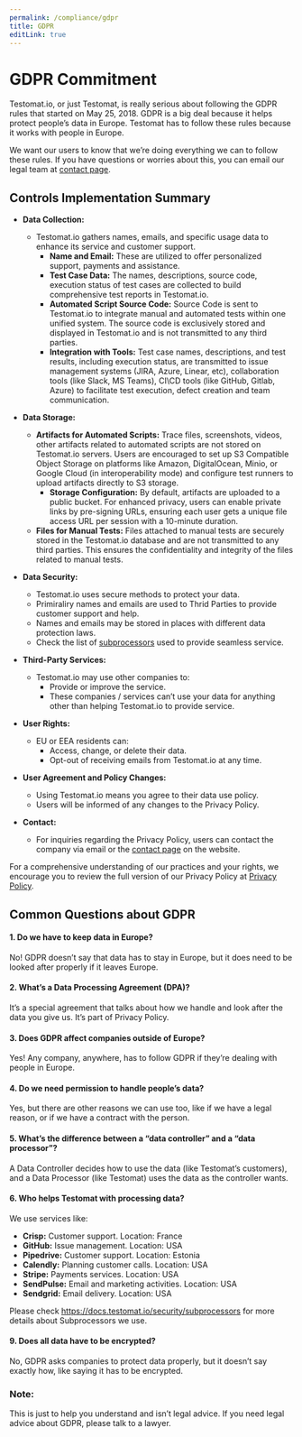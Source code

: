 ```yaml
---
permalink: /compliance/gdpr
title: GDPR
editLink: true
---
```


# GDPR Commitment

Testomat.io, or just Testomat, is really serious about following the GDPR rules that started on May 25, 2018. GDPR is a big deal because it helps protect people’s data in Europe. Testomat has to follow these rules because it works with people in Europe.

We want our users to know that we’re doing everything we can to follow these rules. If you have questions or worries about this, you can email our legal team at [contact page](/contact-us/contact-us).

## Controls Implementation Summary

- **Data Collection:**
  - Testomat.io gathers names, emails, and specific usage data to enhance its service and customer support.
    - **Name and Email:** These are utilized to offer personalized support, payments and assistance.
    - **Test Case Data:** The names, descriptions, source code, execution status of test cases are collected to build comprehensive test reports in Testomat.io.
    - **Automated Script Source Code:** Source Code is sent to Testomat.io to integrate manual and automated tests within one unified system. The source code is exclusively stored and displayed in Testomat.io and is not transmitted to any third parties.
    - **Integration with Tools:** Test case names, descriptions, and test results, including execution status, are transmitted to issue management systems (JIRA, Azure, Linear, etc), collaboration tools (like Slack, MS Teams), CI\CD tools (like GitHub, Gitlab, Azure) to facilitate test execution, defect creation and team communication.

- **Data Storage:**
  - **Artifacts for Automated Scripts:** Trace files, screenshots, videos, other artifacts related to automated scripts are not stored on Testomat.io servers. Users are encouraged to set up S3 Compatible Object Storage on platforms like Amazon, DigitalOcean, Minio, or Google Cloud (in interoperability mode) and configure test runners to upload artifacts directly to S3 storage.
    - **Storage Configuration:** By default, artifacts are uploaded to a public bucket. For enhanced privacy, users can enable private links by pre-signing URLs, ensuring each user gets a unique file access URL per session with a 10-minute duration.
  - **Files for Manual Tests:** Files attached to manual tests are securely stored in the Testomat.io database and are not transmitted to any third parties. This ensures the confidentiality and integrity of the files related to manual tests.

- **Data Security:**
  - Testomat.io uses secure methods to protect your data.
  - Primiraliry names and emails are used to Thrid Parties to provide customer support and help.
  - Names and emails may be stored in places with different data protection laws.
  - Check the list of [subprocessors](/security/subprocessors) used to provide seamless service.


- **Third-Party Services:**
  - Testomat.io may use other companies to:
    - Provide or improve the service.
    - These companies / services can’t use your data for anything other than helping Testomat.io to provide service.

- **User Rights:**
  - EU or EEA residents can:
    - Access, change, or delete their data.
    - Opt-out of receiving emails from Testomat.io at any time.

- **User Agreement and Policy Changes:**
  - Using Testomat.io means you agree to their data use policy.
  - Users will be informed of any changes to the Privacy Policy.

- **Contact:** 
  - For inquiries regarding the Privacy Policy, users can contact the company via email or the [contact page](/contact-us/contact-us) on the website.

For a comprehensive understanding of our practices and your rights, we encourage you to review the full version of our Privacy Policy at [Privacy Policy](https://testomat.io/privacy). 


## Common Questions about GDPR

#### 1. **Do we have to keep data in Europe?**
No! GDPR doesn’t say that data has to stay in Europe, but it does need to be looked after properly if it leaves Europe. 

#### 2. **What’s a Data Processing Agreement (DPA)?**
It’s a special agreement that talks about how we handle and look after the data you give us. It’s part of Privacy Policy.

#### 3. **Does GDPR affect companies outside of Europe?**
Yes! Any company, anywhere, has to follow GDPR if they’re dealing with people in Europe.

#### 4. **Do we need permission to handle people’s data?**
Yes, but there are other reasons we can use too, like if we have a legal reason, or if we have a contract with the person.

#### 5. **What’s the difference between a “data controller” and a “data processor”?**
A Data Controller decides how to use the data (like Testomat’s customers), and a Data Processor (like Testomat) uses the data as the controller wants.

#### 6. **Who helps Testomat with processing data?**
We use services like:
- **Crisp:** Customer support. Location: France
- **GitHub:** Issue management. Location: USA
- **Pipedrive:** Customer support. Location: Estonia
- **Calendly:** Planning customer calls. Location: USA
- **Stripe:** Payments services. Location: USA
- **SendPulse:** Email and marketing activities. Location: USA
- **Sendgrid:** Email delivery. Location: USA

Please check https://docs.testomat.io/security/subprocessors for more details about Subprocessors we use.

#### 9. **Does all data have to be encrypted?**
No, GDPR asks companies to protect data properly, but it doesn’t say exactly how, like saying it has to be encrypted.

### Note:
This is just to help you understand and isn’t legal advice. If you need legal advice about GDPR, please talk to a lawyer.
